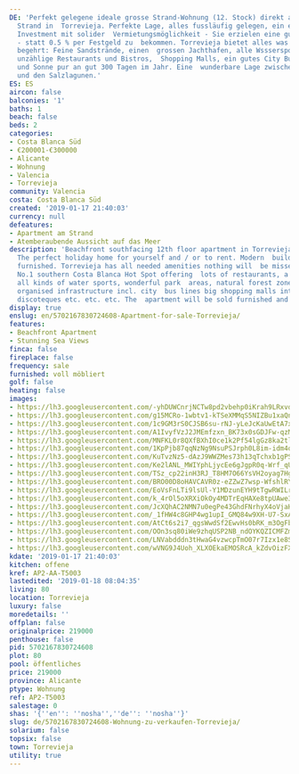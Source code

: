 ```yaml
---
DE: 'Perfekt gelegene ideale grosse Strand-Wohnung (12. Stock) direkt am Meer und
  Strand in  Torrevieja. Perfekte Lage, alles fussläufig gelegen, ein excellentes
  Investment mit solider  Vermietungsmöglichkeit - Sie erzielen eine gute Rendite
  - statt 0.5 % per Festgeld zu  bekommen. Torrevieja bietet alles was das Urlauberherz
  begehrt: Feine Sandstrände, einen  grossen Jachthafen, alle Wsssersportmöglichkeiten,
  unzählige Restaurants und Bistros,  Shopping Malls, ein gutes City Bus System -
  und Sonne pur an gut 300 Tagen im Jahr. Eine  wunderbare Lage zwischen Mittelmeer
  und den Salzlagunen.'
ES: ES
aircon: false
balconies: '1'
baths: 1
beach: false
beds: 2
categories:
- Costa Blanca Süd
- €200001-€300000
- Alicante
- Wohnung
- Valencia
- Torrevieja
community: Valencia
costa: Costa Blanca Süd
created: '2019-01-17 21:40:03'
currency: null
defeatures:
- Apartment am Strand
- Atemberaubende Aussicht auf das Meer
description: 'Beachfront southfacing 12th floor apartment in Torrevieja - stunning  views:
  The perfect holiday home for yourself and / or to rent. Modern  building - nicely
  furnished. Torrevieja has all needed amenities nothing will  be missed. The actual
  No.1 southern Costa Blanca Hot Spot offering  lots of restaurants, a huge marina,
  all kinds of water sports, wonderful park  areas, natural forest zones and a fully
  organised infrastructure incl. city  bus lines big shopping malls international
  discoteques etc. etc. etc. The  apartment will be sold furnished and equipped.'
display: true
enslug: en/5702167830724608-Apartment-for-sale-Torrevieja/
features:
- Beachfront Apartment
- Stunning Sea Views
finca: false
fireplace: false
frequency: sale
furnished: voll möbliert
golf: false
heating: false
images:
- https://lh3.googleusercontent.com/-yhDUWCnrjNCTw8pd2vbehp0iKrah9LRxvdajMQQvNQjAhLJuwN-YYfJXMnfqZEo8ru2Oy1yk9b5J8K6NzGU=w640-rj-e30-l100
- https://lh3.googleusercontent.com/g15MCRo-1wbtv1-kTSeXMMqS5NIZBu1xaQn1IyGUQ2euO9Epy4JBIYx605i2Pnr5NfcCQdEDIg3YNDev_X9dwg=w640-rj-e30-l100
- https://lh3.googleusercontent.com/1c9GM3rS0CJSB6su-rNJ-yLeJcKaUwEtA7x4bs0rB02gY9iX9JrfKrgIdJ_oMK0VIcut87-2TMEwTIB3x-k9=w640-rj-e30-l100
- https://lh3.googleusercontent.com/A1IvyfVzJ2JMEmfzxn_BK73x0sGDJFw-qzM1oj5VnnEwYEnPItPWHsH52NDzWhP7j72PbwT8U3ULk6XD5SC8lw=w640-rj-e30-l100
- https://lh3.googleusercontent.com/MNFKL0r8QXfBXhI0ce1k2Pf54lgGz8ka2tlajkVXpH4BXvWRLcT2gPvJAVUsrA7fWDkdfKLk2kFMKgav3xqS=w640-rj-e30-l100
- https://lh3.googleusercontent.com/1KpPjb87qqNzNg9NsuPSJrph0L8im-idm4qeZUA2A_AuyU1K5gYX1tAa65F-jeBlNv9TR3vBhGDcCZPNIc8T=w640-rj-e30-l100
- https://lh3.googleusercontent.com/KuTvzNz5-dAzJ9WWZMes73h13qTchxb1gPSZxmfaTAnJ5G6Hr_SyKoAc114LVlF2lYGJyeCIpxKae5RbEiqh=w640-rj-e30-l100
- https://lh3.googleusercontent.com/Ke2lANL_MWIYphLjycEe6gJgpR0q-Wrf_qUfiEPl4w_pcSsk0179hGmy76iQb0kAJ-d9A8ryNZSKcYDLGuGA=w640-rj-e30-l100
- https://lh3.googleusercontent.com/TSz_cp22inH3RJ_T8HM7O66YsVH2oyag7HgQ0aGpRQ56lNi0F9zht5OhG_FRdCDk0ufiMOFDUoenVToKNdaN=w640-rj-e30-l100
- https://lh3.googleusercontent.com/BRO00D8oHAVCAVR0z-eZZwZ7wsp-WfshlRYZRTZqaQ24CnUvSo3CUeHlYlcETyiHR3GiQTaQ4lJuimKwKZ5DmQ=w640-rj-e30-l100
- https://lh3.googleusercontent.com/EoVsFnLTi9lsUl-Y1MDzunEYH9tTgwRWILriiTwAy2yWvhAbb3-cMb4_RcOUMt4ragvACtFq-ijGi27kKcz5=w640-rj-e30-l100
- https://lh3.googleusercontent.com/k_4rOl5oXRXiOkOy4MDTrEqHAXe8tpUAwe3M-2bP5cTUYKX18WzS46qGO9Rznxo9CXyw-Fye_1wC6Qj3KwY=w640-rj-e30-l100
- https://lh3.googleusercontent.com/JcXQhAC2NMN7u0egPe43GhdFNrhyX4oVjaHfd6MaY_YBOK7tlq8DANGS6H0fIGr5Su3rCLhYcwmJnmbAM32x_A=w640-rj-e30-l100
- https://lh3.googleusercontent.com/_1fHW4c8GHP4wg1upI_GMQ84w9XH-U7-SxA5KCHbvUORNMmPGeKQJrpgPBt22vd8ZYUxcjj17CXJvW--zZc=w640-rj-e30-l100
- https://lh3.googleusercontent.com/AtCt6s2i7_qgsWwdSf2EwvHs0bRK_m3OgFbWbDfM_sKr3HBXVg2i24dN4elYe7Xfg6aVUacOPNEs_Td9PVQ=w640-rj-e30-l100
- https://lh3.googleusercontent.com/OOn3sq80iWe9zhqUSP2NB_ndOYKQZICMFZmFO92crgW-wwUmF4lu7xxSJbcQRPt5p7MXJE6BnRf4E16NT5Ys=w640-rj-e30-l100
- https://lh3.googleusercontent.com/LNVabdddn3tHwaG4vzwcpTmO07r7Izx1e8SzL9ptkIV2OqoaW68SIZ8_ClGzgMIMoO650fWDh7kzACRJ4_8c=w640-rj-e30-l100
- https://lh3.googleusercontent.com/wVNG9J4Uoh_XLXOEkaEMOSRcA_kZdvOizFXS_q9XFzypdpc0nQ14GgpIfuQ_-MA5d30_9DnrR6B0wiu5VdMl=w640-rj-e30-l100
kdate: '2019-01-17 21:40:03'
kitchen: offene
kref: AP2-AA-T5003
lastedited: '2019-01-18 08:04:35'
living: 80
location: Torrevieja
luxury: false
moredetails: ''
offplan: false
originalprice: 219000
penthouse: false
pid: 5702167830724608
plot: 80
pool: öffentliches
price: 219000
province: Alicante
ptype: Wohnung
ref: AP2-T5003
salestage: 0
shas: '{''en'': ''nosha'',''de'': ''nosha''}'
slug: de/5702167830724608-Wohnung-zu-verkaufen-Torrevieja/
solarium: false
topsix: false
town: Torrevieja
utility: true
---
```

